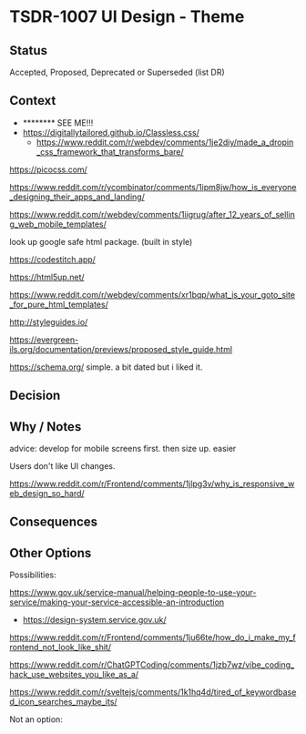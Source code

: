 # TSDR-1007 UI Design - Theme 

## Status

Accepted, Proposed, Deprecated or Superseded (list DR)

## Context


- ******** SEE ME!!!
- https://digitallytailored.github.io/Classless.css/
  - https://www.reddit.com/r/webdev/comments/1je2diy/made_a_dropin_css_framework_that_transforms_bare/

https://picocss.com/



https://www.reddit.com/r/ycombinator/comments/1ipm8jw/how_is_everyone_designing_their_apps_and_landing/

https://www.reddit.com/r/webdev/comments/1iigrug/after_12_years_of_selling_web_mobile_templates/

look up google safe html package. (built in style)

https://codestitch.app/

https://html5up.net/

https://www.reddit.com/r/webdev/comments/xr1bqp/what_is_your_goto_site_for_pure_html_templates/

http://styleguides.io/

https://evergreen-ils.org/documentation/previews/proposed_style_guide.html

https://schema.org/
  simple. a bit dated but i liked it.

## Decision



## Why / Notes

advice: develop for mobile screens first. then size up. easier

Users don't like UI changes.

https://www.reddit.com/r/Frontend/comments/1jlpg3v/why_is_responsive_web_design_so_hard/

## Consequences



## Other Options

Possibilities:

https://www.gov.uk/service-manual/helping-people-to-use-your-service/making-your-service-accessible-an-introduction
  - https://design-system.service.gov.uk/

https://www.reddit.com/r/Frontend/comments/1ju66te/how_do_i_make_my_frontend_not_look_like_shit/

https://www.reddit.com/r/ChatGPTCoding/comments/1jzb7wz/vibe_coding_hack_use_websites_you_like_as_a/

https://www.reddit.com/r/sveltejs/comments/1k1hq4d/tired_of_keywordbased_icon_searches_maybe_its/

Not an option:

